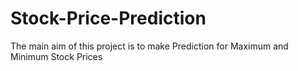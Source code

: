 # Stock-Price-Prediction
The main aim of this project is to make Prediction for Maximum and Minimum Stock Prices
